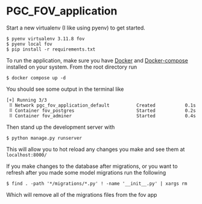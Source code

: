 # PGC_FOV_application

Start a new virtualenv (I like using pyenv) to get started.
```
$ pyenv virtualenv 3.11.8 fov
$ pyenv local fov
$ pip install -r requirements.txt 
```

To run the application, make sure you have [Docker](https://www.digitalocean.com/community/tutorials/how-to-install-and-use-docker-on-ubuntu-22-04) and [Docker-compose](https://www.digitalocean.com/community/tutorials/how-to-install-and-use-docker-compose-on-ubuntu-20-04) installed on your system.
From the root directory run
```
$ docker compose up -d
```

You should see some output in the terminal like
```
[+] Running 3/3
 ⠿ Network pgc_fov_application_default          Created           0.1s
 ⠿ Container fov_postgres                       Started           0.2s
 ⠿ Container fov_adminer                        Started           0.4s
```

Then stand up the development server with
```
$ python manage.py runserver
```

This will allow you to hot reload any changes you make and see them at `localhost:8000/`

If you make changes to the database after migrations, or you want to refresh after you made some model migrations run the following
```
$ find . -path '*/migrations/*.py' ! -name '__init__.py' | xargs rm
```
Which will remove all of the migrations files from the fov app
